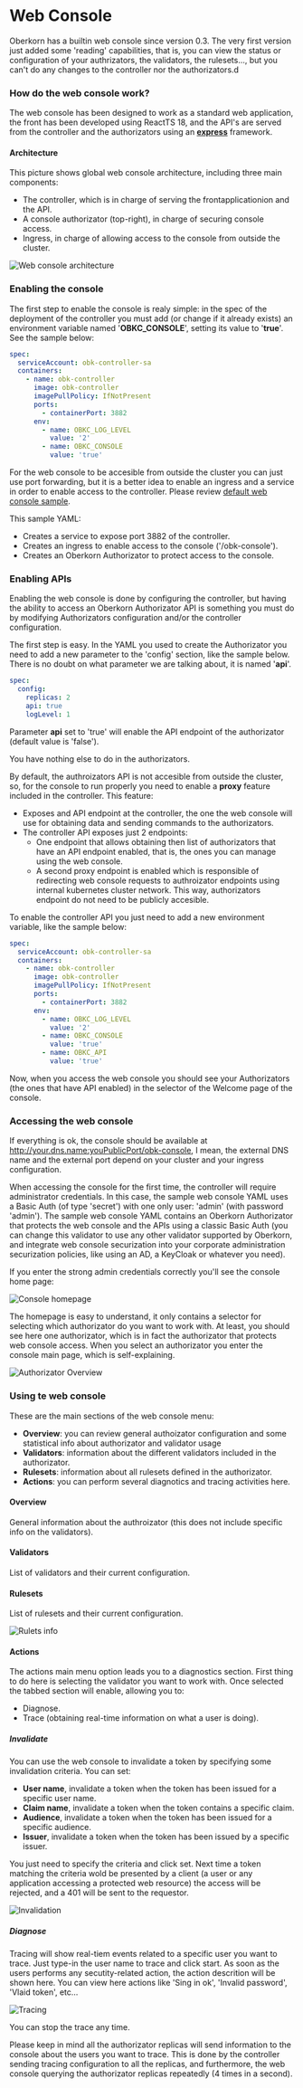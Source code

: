 # Web Console
Oberkorn has a builtin web console since version 0.3. The very first version just added some 'reading' capabilities, that is, you can view the status or configuration of your authrizators, the validators, the rulesets..., but you can't do any changes to the controller nor the authorizators.d

### How do the web console work?
The web console has been designed to work as a standard web application, the front has been developed using ReactTS 18, and the API's are served from the controller and the authorizators using an [**express**](http://expressjs.com) framework.

#### Architecture
This picture shows global web console architecture, including three main components:

  - The controller, which is in charge of serving the frontapplicationion and the API.
  - A console authorizator (top-right), in charge of securing console access.
  - Ingress, in charge of allowing access to the console from outside the cluster.

![Web console architecture](/_media/webconsole/webconsole-architecture.png)


### Enabling the console
The first step to enable the console is realy simple: in the spec of the deployment of the controller you must add (or change if it already exists) an environment variable named '**OBKC_CONSOLE**', setting its value to '**true**'. See the sample below:

```yaml
spec:
  serviceAccount: obk-controller-sa
  containers:
    - name: obk-controller
      image: obk-controller
      imagePullPolicy: IfNotPresent
      ports:
        - containerPort: 3882
      env:
        - name: OBKC_LOG_LEVEL
          value: '2'
        - name: OBKC_CONSOLE
          value: 'true'
```

For the web console to be accesible from outside the cluster you can just use port forwarding, but it is a better idea to enable an ingress and a service in order to enable access to the controller. Please review [default web console sample](https://raw.githubusercontent.com/jfvilasPersonal/obk-controller/main/controller-webconsole.yaml).

This sample YAML:
  - Creates a service to expose port 3882 of the controller.
  - Creates an ingress to enable access to the console ('/obk-console').
  - Creates an Oberkorn Authorizator to protect access to the console.

### Enabling APIs
Enabling the web console is done by configuring the controller, but having the ability to access an Oberkorn Authorizator API is something you must do by modifying Authorizators configuration and/or the controller configuration.

The first step is easy. In the YAML you used to create the Authorizator you need to add a new parameter to the 'config' section, like the sample below. There is no doubt on what parameter we are talking about, it is named '**api**'.

```yaml
spec:
  config:
    replicas: 2
    api: true
    logLevel: 1
```

Parameter **api** set to 'true' will enable the API endpoint of the authorizator (default value is 'false').

You have nothing else to do in the authorizators.

By default, the authroizators API is not accesible from outside the cluster, so, for the console to run properly you need to enable a **proxy** feature included in the controller. This feature:

  - Exposes and API endpoint at the controller, the one the web console will use for obtaining data and sending commands to the authorizators.
  - The controller API exposes just 2 endpoints:
    - One endpoint that allows obtaining then list of authorizators that have an API endpoint enabled, that is, the ones you can manage using the web console.
    - A second proxy endpoint is enabled which is responsible of redirecting web console requests to authroizator endpoints using internal kubernetes cluster network. This way, authorizators endpoint do not need to be publicly accesible.

To enable the controller API you just need to add a new environment variable, like the sample below:

```yaml
spec:
  serviceAccount: obk-controller-sa
  containers:
    - name: obk-controller
      image: obk-controller
      imagePullPolicy: IfNotPresent
      ports:
        - containerPort: 3882
      env:
        - name: OBKC_LOG_LEVEL
          value: '2'
        - name: OBKC_CONSOLE
          value: 'true'
        - name: OBKC_API
          value: 'true'
```

Now, when you access the web console you should see your Authorizators (the ones that have API enabled) in the selector of the Welcome page of the console.


### Accessing the web console
If everything is ok, the console should be available at http://your.dns.name:youPublicPort/obk-console, I mean, the external DNS name and the external port depend on your cluster and your ingress configuration.

When accessing the console for the first time, the controller will require administrator credentials. In this case, the sample web console YAML uses a Basic Auth (of type 'secret') with one only user: 'admin' (with password 'admin'). The sample web console YAML contains an Oberkorn Authorizator that protects the web console and the APIs using a classic Basic Auth (you can change this validator to use any other validator supported by Oberkorn, and integrate web console securization into your corporate administration securization policies, like using an AD, a KeyCloak or whatever you need).

If you enter the strong admin credentials correctly you'll see the console home page:

![Console homepage](/_media/webconsole/webconsole-welcome.png)

The homepage is easy to understand, it only contains a selector for selecting which authorizator do you want to work with. At least, you should see here one authorizator, which is in fact the authorizator that protects web console access. When you select an authorizator you enter the console main page, which is self-explaining.

![Authorizator Overview](/_media/webconsole/webconsole-overview.png)


### Using te web console
These are the main sections of the web console menu:

  - **Overview**: you can review general authoizator configuration and some statistical info about authorizator and validator usage
  - **Validators**: information about the different validators included in the authorizator.
  - **Rulesets**: information about all rulesets defined in the authorizator.
  - **Actions**: you can perform several diagnotics and tracing activities here.

#### Overview
General information about the authroizator (this does not include specific info on the validators).

#### Validators
List of validators and their current configuration.

#### Rulesets
List of rulesets and their current configuration.

![Rulets info](/_media/webconsole/webconsole-rulesets.png)

#### Actions
The actions main menu option leads you to a diagnostics section. First thing to do here is selecting the validator you want to work with. Once selected the tabbed section will enable, allowing you to:

  - Diagnose.
  - Trace (obtaining real-time information on what a user is doing).

##### Invalidate
You can use the web console to invalidate a token by specifying some invalidation criteria. You can set:

  - **User name**, invalidate a token when the token has been issued for a specific user name.
  - **Claim name**, invalidate a token when the token contains a specific claim.
  - **Audience**, invalidate a token when the token has been issued for a specific audience.
  - **Issuer**, invalidate a token when the token has been issued by a specific issuer.

You just need to specify the criteria and click set. Next time a token matching the criteria wold be presented by a client (a user or any application accessing a protected web resource) the access will be rejected, and a 401 will be sent to the requestor.

![Invalidation](/_media/webconsole/webconsole-invalidate.png)


##### Diagnose
Tracing will show real-tiem events related to a specific user you want to trace. Just type-in the user name to trace and click start. As soon as the users performs any secutity-related action, the action descrition will be shown here. You can view here actions like 'Sing in ok', 'Invalid password', 'Vlaid token', etc...

![Tracing](/_media/webconsole/webconsole-diagnostics.png)

You can stop the trace any time.

Please keep in mind all the authorizator replicas will send information to the console about the users you want to trace. This is done by the controller sending tracing configuration to all the replicas, and furthermore, the web console querying the authorizator replicas repeatedly (4 times in a second).
